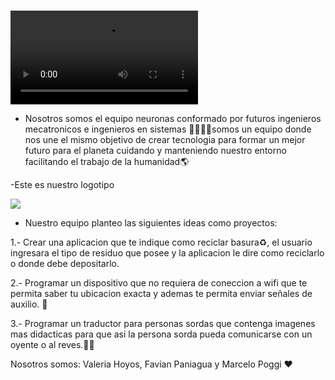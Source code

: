 # 
![](https://user-images.githubusercontent.com/124791143/220798005-0e3f7999-d6d4-417a-8fde-1b79ebc94228.mp4)

- Nosotros somos el equipo neuronas conformado por futuros ingenieros mecatronicos e ingenieros en sistemas 👩‍💻👨‍💻somos un equipo donde nos une el mismo objetivo de crear tecnologia para formar un mejor futuro para el planeta cuidando y manteniendo nuestro entorno facilitando el trabajo de la humanidad🌎

-Este es nuestro logotipo 


![](https://user-images.githubusercontent.com/124791143/220797880-c342e16c-dd95-488b-a53a-72c0a3b0d7ab.jpeg)


- Nuestro equipo planteo las siguientes ideas como proyectos:

1.- Crear una aplicacion que te indique como reciclar basura♻, el usuario ingresara el tipo de residuo que posee y la aplicacion le dire como reciclarlo o donde debe depositarlo.

2.- Programar un dispositivo que no requiera de coneccion a wifi que te permita saber tu ubicacion exacta y ademas te permita enviar señales de auxilio. 👮

3.- Programar un traductor para personas sordas que contenga imagenes mas didacticas para que asi la persona sorda pueda comunicarse con un oyente o al reves.👩🧑

Nosotros somos: Valeria Hoyos, Favian Paniagua y Marcelo Poggi ❤


